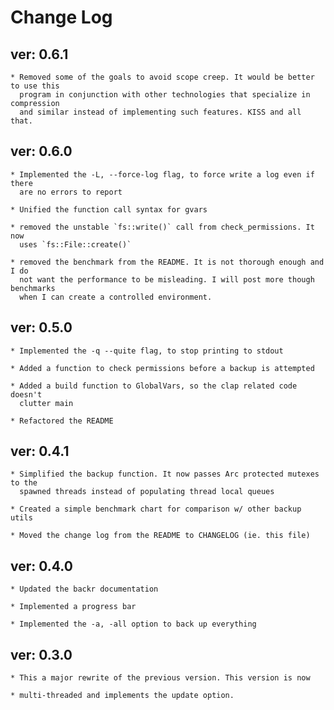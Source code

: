 # Change Log

## ver: 0.6.1

    * Removed some of the goals to avoid scope creep. It would be better to use this 
      program in conjunction with other technologies that specialize in compression
      and similar instead of implementing such features. KISS and all that.

## ver: 0.6.0 

    * Implemented the -L, --force-log flag, to force write a log even if there
      are no errors to report

    * Unified the function call syntax for gvars

    * removed the unstable `fs::write()` call from check_permissions. It now 
      uses `fs::File::create()`

    * removed the benchmark from the README. It is not thorough enough and I do
      not want the performance to be misleading. I will post more though benchmarks
      when I can create a controlled environment.

## ver: 0.5.0

    * Implemented the -q --quite flag, to stop printing to stdout

    * Added a function to check permissions before a backup is attempted

    * Added a build function to GlobalVars, so the clap related code doesn't 
      clutter main

    * Refactored the README

## ver: 0.4.1

    * Simplified the backup function. It now passes Arc protected mutexes to the
      spawned threads instead of populating thread local queues

    * Created a simple benchmark chart for comparison w/ other backup utils

    * Moved the change log from the README to CHANGELOG (ie. this file)

## ver: 0.4.0

    * Updated the backr documentation

    * Implemented a progress bar

    * Implemented the -a, -all option to back up everything

## ver: 0.3.0

    * This a major rewrite of the previous version. This version is now

    * multi-threaded and implements the update option.